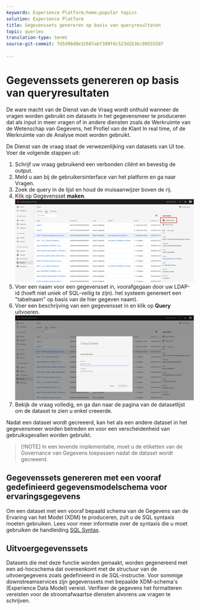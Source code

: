 ```yaml
---
keywords: Experience Platform;home;popular topics
solution: Experience Platform
title: Gegevenssets genereren op basis van queryresultaten
topic: queries
translation-type: tm+mt
source-git-commit: 7d5d98d8e32607abf399fdc523d2b3bc99555507

---
```



# Gegevenssets genereren op basis van queryresultaten

De ware macht van de Dienst van de Vraag wordt onthuld wanneer de vragen worden gebruikt om datasets in het gegevensmeer te produceren dat als input in meer vragen of in andere diensten zoals de Werkruimte van de Wetenschap van Gegevens, het Profiel van de Klant In real time, of de Werkruimte van de Analyse moet worden gebruikt.

De Dienst van de vraag staat de verwezenlijking van datasets van UI toe. Voer de volgende stappen uit:

1. Schrijf uw vraag gebruikend een verbonden cliënt en bevestig de output.
2. Meld u aan bij de gebruikersinterface van het platform en ga naar Vragen.
3. Zoek de query in de lijst en houd de muisaanwijzer boven de rij.
4. Klik op Gegevensset **maken**. ![Afbeelding](../images/queries/create-datasets/click-create-dataset.png)
5. Voer een naam voor een gegevensset in, voorafgegaan door uw LDAP-id (hoeft niet uniek of SQL-veilig te zijn). het systeem genereert een &quot;tabelnaam&quot; op basis van de hier gegeven naam).
6. Voer een beschrijving van een gegevensset in en klik op **Query** uitvoeren.![Afbeelding](../images/queries/create-datasets/run-query.png)
7. Bekijk de vraag volledig, en ga dan naar de pagina van de datasetlijst om de dataset te zien u enkel creeerde.

Nadat een dataset wordt gecreeerd, kan het als een andere dataset in het gegevensmeer worden betreden en voor een verscheidenheid van gebruiksgevallen worden gebruikt.

>[!NOTE] In een levende implementatie, moet u de etiketten van de Governance van Gegevens toepassen nadat de dataset wordt gecreeerd.

## Gegevenssets genereren met een vooraf gedefinieerd gegevensmodelschema voor ervaringsgegevens

Om een dataset met een vooraf bepaald schema van de Gegevens van de Ervaring van het Model (XDM) te produceren, zult u de SQL syntaxis moeten gebruiken. Lees voor meer informatie over de syntaxis die u moet gebruiken de handleiding [SQL Syntax](../sql/syntax.md#create-table-as-select).

## Uitvoergegevenssets

Datasets die met deze functie worden gemaakt, worden gegenereerd met een ad-hocschema dat overeenkomt met de structuur van de uitvoergegevens zoals gedefinieerd in de SQL-instructie. Voor sommige downstreamservices zijn gegevenssets met bepaalde XDM-schema&#39;s (Experience Data Model) vereist. Verifieer de gegevens het formatteren vereisten voor de stroomafwaartse diensten alvorens uw vragen te schrijven.